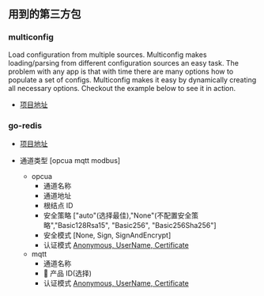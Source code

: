 ## 用到的第三方包

### multiconfig

Load configuration from multiple sources. Multiconfig makes loading/parsing from different configuration sources an easy task. The problem with any app is that with time there are many options how to populate a set of configs. Multiconfig makes it easy by dynamically creating all necessary options. Checkout the example below to see it in action.

- [项目地址]("github.com/koding/multiconfig")

### go-redis

- [项目地址]("github.com/go-redis/redis")

- 通道类型 [opcua mqtt modbus]
  - opcua
    - 通道名称
    - 通道地址
    - 根结点 ID
    - 安全策略 ["auto"(选择最佳),"None"(不配置安全策略","Basic128Rsa15", "Basic256", "Basic256Sha256"]
    - 安全模式 [None, Sign, SignAndEncrypt]
    - 认证模式 [Anonymous, UserName, Certificate](如果是UserName则出现用户名跟密码的输入框，如果是Certificate出现证书的文件上传按钮，如果是Anonymous则什么不需要进一步填写)
  - mqtt
    - 通道名称
    -  产品 ID(选择)
    - 认证模式 [Anonymous, UserName, Certificate](如果是UserName则出现用户名跟密码的输入框，如果是Certificate出现证书的文件上传按钮，如果是Anonymous则什么不需要进一步填写)


